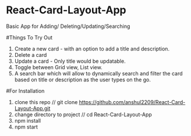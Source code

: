 
# React-Card-Layout-App  
Basic App for Adding/ Deleting/Updating/Searching   

#Things To Try Out  
  
1) Create a new card - with an option to add a title and description.  
2) Delete a card   
3) Update a card - Only title would be updatable.   
4) Toggle between Grid view, List view.    
5) ​A search bar which will allow to dynamically search and filter the card based on title or description​ as the user types on the go.  

#For Installation   
1) clone this repo // git clone https://github.com/anshul2209/React-Card-Layout-App.git   
2) change directory to project // cd React-Card-Layout-App   
3) npm install  
4) npm start   

